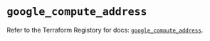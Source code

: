 # `google_compute_address`

Refer to the Terraform Registory for docs: [`google_compute_address`](https://registry.terraform.io/providers/hashicorp/google-beta/5.9.0/docs/resources/google_compute_address).
